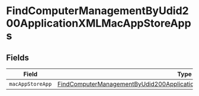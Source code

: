 # FindComputerManagementByUdid200ApplicationXMLMacAppStoreApps


## Fields

| Field                                                                                                                                                                               | Type                                                                                                                                                                                | Required                                                                                                                                                                            | Description                                                                                                                                                                         |
| ----------------------------------------------------------------------------------------------------------------------------------------------------------------------------------- | ----------------------------------------------------------------------------------------------------------------------------------------------------------------------------------- | ----------------------------------------------------------------------------------------------------------------------------------------------------------------------------------- | ----------------------------------------------------------------------------------------------------------------------------------------------------------------------------------- |
| `macAppStoreApp`                                                                                                                                                                    | [FindComputerManagementByUdid200ApplicationXMLMacAppStoreAppsMacAppStoreApp](../../models/operations/findcomputermanagementbyudid200applicationxmlmacappstoreappsmacappstoreapp.md) | :heavy_minus_sign:                                                                                                                                                                  | N/A                                                                                                                                                                                 |